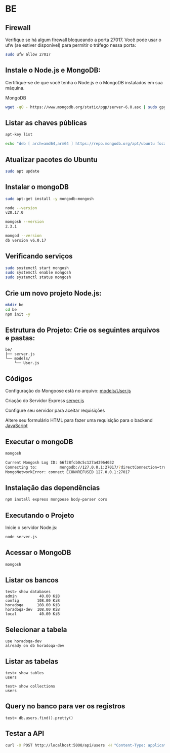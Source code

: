 # BE

## Firewall

Verifique se há algum firewall bloqueando a porta 27017. Você pode usar o ufw (se estiver disponível) para permitir o tráfego nessa porta:

```bash
sudo ufw allow 27017
```

## Instale o Node.js e MongoDB:

Certifique-se de que você tenha o Node.js e o MongoDB instalados em sua máquina.

MongoDB

```bash
wget -qO - https://www.mongodb.org/static/pgp/server-6.0.asc | sudo gpg --dearmor -o /usr/share/keyrings/mongodb.gpg
```

## Listar as chaves públicas

```bash
apt-key list
```

```bash
echo "deb [ arch=amd64,arm64 ] https://repo.mongodb.org/apt/ubuntu focal/mongodb-org/6.0 multiverse" | sudo tee /etc/apt/sources.list.d/mongodb-org-6.0.list
```

## Atualizar pacotes do Ubuntu

```bash
sudo apt update
```

## Instalar o mongoDB

```bash
sudo apt-get install -y mongodb-mongosh
```

```bash
node --version
v20.17.0

mongosh --version
2.3.1

mongod --version
db version v6.0.17
```

## Verificando serviços

```bash
sudo systemctl start mongosh
sudo systemctl enable mongosh
sudo systemctl status mongosh
```

## Crie um novo projeto Node.js:

```bash
mkdir be
cd be
npm init -y
```

## Estrutura do Projeto: Crie os seguintes arquivos e pastas:

    be/
    ├── server.js
    └── models/
        └── User.js


## Códigos

Configuração do Mongoose está no arquivo: [models/User.js](./be/models/User.js) 

Criação do Servidor Express [server.js](./be/server.js) 

Configure seu servidor para aceitar requisições

Altere seu formulário HTML para fazer uma requisição para o backend [JavaScript](./fe/js/script.js)

## Executar o mongoDB

```bash
mongosh

Current Mongosh Log ID: 66f28fcb0c5c127a43964032
Connecting to:          mongodb://127.0.0.1:27017/?directConnection=true&serverSelectionTimeoutMS=2000&appName=mongosh+2.3.1
MongoNetworkError: connect ECONNREFUSED 127.0.0.1:27017
```

## Instalação das dependências

```bash
npm install express mongoose body-parser cors
```

## Executando o Projeto

Inicie o servidor Node.js:

```bash
node server.js
```

## Acessar o MongoDB

```bash
mongosh
```

## Listar os bancos

    test> show databases
    admin          40.00 KiB
    config        108.00 KiB
    horadoqa      108.00 KiB
    horadoqa-dev  108.00 KiB
    local          40.00 KiB

## Selecionar a tabela

    use horadoqa-dev
    already on db horadoqa-dev

## Listar as tabelas

    test> show tables
    users

    test> show collections
    users

## Query no banco para ver os registros

    test> db.users.find().pretty()

## Testar a API

```bash
curl -X POST http://localhost:5000/api/users -H "Content-Type: application/json" -d '{"name":"Maria","email":"maria@example.com","phone":"123456789","country":"Brasil","framework":"Cypress","comments":"Gostei muito!"}'
```